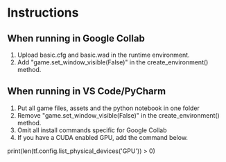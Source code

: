 # Instructions

## When running in Google Collab
1. Upload basic.cfg and basic.wad in the runtime environment.
2. Add "game.set_window_visible(False)" in the create_environment() method.

## When running in VS Code/PyCharm
1. Put all game files, assets and the python notebook in one folder
2. Remove "game.set_window_visible(False)" in the create_environment() method.
3. Omit all install commands specific for Google Collab
4. If you have a CUDA enabled GPU, add the command below.

print(len(tf.config.list_physical_devices('GPU')) > 0)
